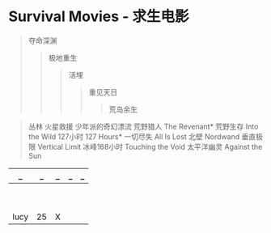 # Survival Movies - 求生电影

>夺命深渊
>>极地重生
>>>活埋
>>>>重见天日
>>>>>荒岛余生

>丛林
>火星救援
>少年派的奇幻漂流
>荒野猎人 The Revenant*
>荒野生存 Into the Wild
>127小时 127 Hours*
>一切尽失 All Is Lost
>北壁 Nordwand
>垂直极限 Vertical Limit
>冰峰168小时 Touching the Void
>太平洋幽灵 Against the Sun

| _ | _ | _ | _ | _ |
|:---:|:---:|:---:|:---:|:---:|
| []() | []() | []() | []() | []() |
| []() | []() | []() | []() | []() |
| []() | []() | []() | []() | []() |
| []() | []() | []() | []() | []() |
| []() | []() | []() | []() | []() |
| []() | []() | []() | []() | []() |
| []() | []() | []() | []() | []() |
| []() | []() | []() | []() | []() |
| []() | []() | []() | []() | []() |
| lucy | 25 | X |
